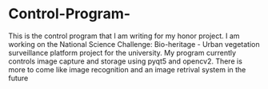 # Control-Program-
This is the control program that I am writing for my honor project. I am working on the National Science Challenge: Bio-heritage - Urban vegetation surveillance platform
project for the university. My program currently controls image capture and storage using pyqt5 and opencv2. There is more to come like image recognition and an image 
retrival system in the future


